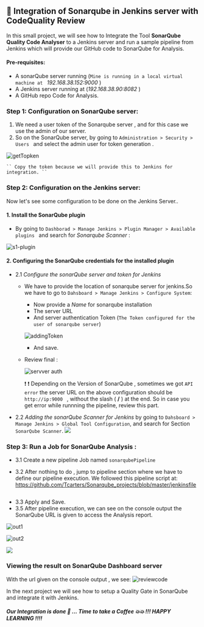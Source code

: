 ## 🧲 Integration of Sonarqube in Jenkins server with CodeQuality Review

In this small project, we will see how to Integrate the Tool **SonarQube Quality Code Analyser** to a Jenkins server and run a sample pipeline from Jenkins which will provide our GitHub code to SonarQube for Analysis. 

#### Pre-requisites:
- A sonarQube server running (``Mine is running in a local virtual machine at `` *192.168.38.152:9000*  )
- A Jenkins server running at (*192.168.38.90:8082* )
- A GitHub repo Code for Analysis.


### Step 1: Configuration on SonarQube server:

1. We need a user token of the Sonarqube server , and for this case we use the admin of our server.
2. So on the SonarQube server, by going to ``Administration > Security > Users `` and select the admin user for token generation .

![getTopken](https://github.com/Tcarters/Sonarqube_projects/blob/master/jenkins_pipeline_sonarQube/Screenshots/s2-sonar-token.png)
    
    `` Copy the token because we will provide this to Jenkins for integration. ``


### Step 2: Configuration on the Jenkins server:

Now let's see some configuration to be done on the Jenkins Server..

#### 1. Install the SonarQube plugin
    
- By going to ``Dashborad > Manage Jenkins > Plugin Manager > Available plugins `` and  search for *Sonarqube Scanner* :

![s1-plugin](https://github.com/Tcarters/Sonarqube_projects/blob/master/jenkins_pipeline_sonarQube/Screenshots/s1-plugin.png)

#### 2. Configuring the SonarQube credentials for the installed plugin 

- 2.1 *Configure the sonarQube server and token for Jenkins*
    - We have to provide the location of sonarqube server for jenkins.So we have to go to `` Dahsboard > Manage Jenkins > Configure System ``: 
        * Now provide a *Name* for sonarqube installation
        * The server URL
        * And server authentication Token (`The Token configured for the user of sonarqube server`)

        ![addingToken](https://github.com/Tcarters/Sonarqube_projects/blob/master/jenkins_pipeline_sonarQube/Screenshots/s4-adding-sonar-token.png)
        
        * And save.

    - Review final : 

        ![servver auth](https://github.com/Tcarters/Sonarqube_projects/blob/master/jenkins_pipeline_sonarQube/Screenshots/sonar-serverNew.png)

        :exclamation: :exclamation: Depending on the Version of SonarQube , sometimes we got `` API error ``  the server URL on the above configuration should be ``http://ip:9000 ``  , without the slash ( **/** ) at the end. So in case you get error while runnning the pipeline, review this part.

- 2.2  *Adding the sonarQube Scanner for Jenkins*  by going to `` Dahsboard > Manage Jenkins > Global Tool Configuration ``, and search for Section `` SonarQube Scanner ``.
![](https://github.com/Tcarters/Sonarqube_projects/blob/master/jenkins_pipeline_sonarQube/Screenshots/s3-config-sonar.png)


### Step 3: Run a Job for SonarQube Analysis :

- 3.1 Create a new  pipeline Job  named `sonarqubePipeline`

- 3.2 After nothing to do , jump to pipeline section where we have to define our pipeline execution. We followed this pipeline script at: https://github.com/Tcarters/Sonarqube_projects/blob/master/jenkinsfile  

![]()
- 3.3 Apply and Save.
- 3.5 After pipeline execution, we can see on the console output the SonarQube URL is given to access the Analysis report.

![out1](https://github.com/Tcarters/Sonarqube_projects/blob/master/jenkins_sonarQube_CodeQuality/Screenshots/consol-out1.png)

![out2](https://github.com/Tcarters/Sonarqube_projects/blob/master/jenkins_sonarQube_CodeQuality/Screenshots/consol-out2.png)

![](https://github.com/Tcarters/Sonarqube_projects/blob/master/jenkins_sonarQube_CodeQuality/Screenshots/dashb-pipelin.png)

### Viewing the result on SonarQube Dashboard server 
With the url given on the console output , we see:
![reviewcode](https://github.com/Tcarters/Sonarqube_projects/blob/master/jenkins_sonarQube_CodeQuality/Screenshots/sonarQ-reviewcode.png)


In the next project we will see how to setup a Quality Gate in SonarQube and integrate it with Jenkins.

##### Our Integration is done 🤸 ... Time to take a Coffee 💥💥 !!! HAPPY LEARNING !!!! 